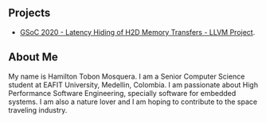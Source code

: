 ## Projects

* [GSoC 2020 - Latency Hiding of H2D Memory Transfers - LLVM Project](projects/gsoc2020-llvm/README.md).

## About Me
My name is Hamilton Tobon Mosquera. I am a Senior Computer Science student at
EAFIT University, Medellin, Colombia. I am passionate about High Performance
Software Engineering, specially software for embedded systems. I am also a
nature lover and I am hoping to contribute to the space traveling industry.